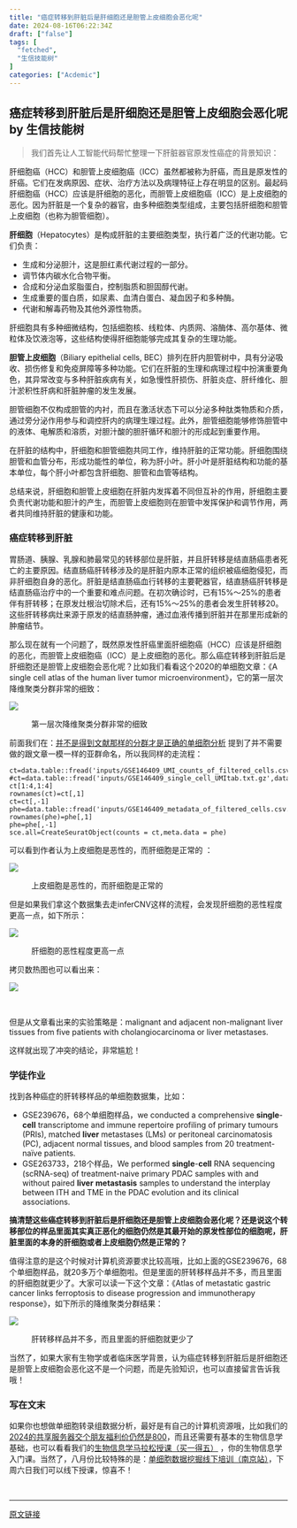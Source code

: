 ```yaml
---
title: "癌症转移到肝脏后是肝细胞还是胆管上皮细胞会恶化呢"
date: 2024-08-16T06:22:34Z
draft: ["false"]
tags: [
  "fetched",
  "生信技能树"
]
categories: ["Acdemic"]
---
```

癌症转移到肝脏后是肝细胞还是胆管上皮细胞会恶化呢 by 生信技能树
------
<div><section data-tool="mdnice编辑器" data-website="https://www.mdnice.com"><blockquote data-tool="mdnice编辑器"><span></span><p>我们首先让人工智能代码帮忙整理一下肝脏器官原发性癌症的背景知识：</p></blockquote><p data-tool="mdnice编辑器">肝细胞癌（HCC）和胆管上皮细胞癌（ICC）虽然都被称为肝癌，而且是原发性的肝癌。它们在发病原因、症状、治疗方法以及病理特征上存在明显的区别。最起码肝细胞癌（HCC）应该是肝细胞的恶化，而胆管上皮细胞癌（ICC）是上皮细胞的恶化。因为肝脏是一个复杂的器官，由多种细胞类型组成，主要包括肝细胞和胆管上皮细胞（也称为胆管细胞）。</p><p data-tool="mdnice编辑器"><strong>肝细胞</strong>（Hepatocytes）是构成肝脏的主要细胞类型，执行着广泛的代谢功能。它们负责：</p><ul data-tool="mdnice编辑器"><li><section>生成和分泌胆汁，这是胆红素代谢过程的一部分。</section></li><li><section>调节体内碳水化合物平衡。</section></li><li><section>合成和分泌血浆脂蛋白，控制脂质和胆固醇代谢。</section></li><li><section>生成重要的蛋白质，如尿素、血清白蛋白、凝血因子和多种酶。</section></li><li><section>代谢和解毒药物及其他外源性物质。</section></li></ul><p data-tool="mdnice编辑器">肝细胞具有多种细微结构，包括细胞核、线粒体、内质网、溶酶体、高尔基体、微粒体及饮液泡等，这些结构使得肝细胞能够完成其复杂的生理功能。</p><p data-tool="mdnice编辑器"><strong>胆管上皮细胞</strong>（Biliary epithelial cells, BEC）排列在肝内胆管树中，具有分泌吸收、损伤修复和免疫屏障等多种功能。它们在肝脏的生理和病理过程中扮演重要角色，其异常改变与多种肝脏疾病有关，如急慢性肝损伤、肝脏炎症、肝纤维化、胆汁淤积性肝病和肝脏肿瘤的发生发展。</p><p data-tool="mdnice编辑器">胆管细胞不仅构成胆管的内衬，而且在激活状态下可以分泌多种肽类物质和介质，通过旁分泌作用参与和调控肝内的病理生理过程。此外，胆管细胞能够修饰胆管中的液体、电解质和溶质，对胆汁酸的胆肝循环和胆汁的形成起到重要作用。</p><p data-tool="mdnice编辑器">在肝脏的结构中，肝细胞和胆管细胞共同工作，维持肝脏的正常功能。肝细胞围绕胆管和血管分布，形成功能性的单位，称为肝小叶。肝小叶是肝脏结构和功能的基本单位，每个肝小叶都包含肝细胞、胆管和血管等结构。</p><p data-tool="mdnice编辑器">总结来说，肝细胞和胆管上皮细胞在肝脏内发挥着不同但互补的作用，肝细胞主要负责代谢功能和胆汁的产生，而胆管上皮细胞则在胆管中发挥保护和调节作用，两者共同维持肝脏的健康和功能。</p><h3 data-tool="mdnice编辑器"><span></span><span>癌症转移到肝脏</span><span></span></h3><p data-tool="mdnice编辑器">胃肠道、胰腺、乳腺和肺最常见的转移部位是肝脏，并且肝转移是结直肠癌患者死亡的主要原因。结直肠癌肝转移涉及的是肝脏内原本正常的组织被癌细胞侵犯，而非肝细胞自身的恶化。肝脏是结直肠癌血行转移的主要靶器官，结直肠癌肝转移是结直肠癌治疗中的一个重要和难点问题。在初次确诊时，已有15%～25%的患者伴有肝转移；在原发灶根治切除术后，还有15%～25%的患者会发生肝转移20。这些肝转移病灶来源于原发的结直肠肿瘤，通过血液传播到肝脏并在那里形成新的肿瘤结节。</p><p data-tool="mdnice编辑器">那么现在就有一个问题了，既然原发性肝癌里面肝细胞癌（HCC）应该是肝细胞的恶化，而胆管上皮细胞癌（ICC）是上皮细胞的恶化。那么癌症转移到肝脏后是肝细胞还是胆管上皮细胞会恶化呢？比如我们看看这个2020的单细胞文章：《A single cell atlas of the human liver tumor microenvironment》，它的第一层次降维聚类分群非常的细致：</p><p><img data-galleryid="" data-imgfileid="100048989" data-ratio="1.0185387131952017" data-s="300,640" data-src="https://mmbiz.qpic.cn/mmbiz_png/cZNhZQ6j4wwR0nQ1CtiaqmB14J2BMbE3CmLuDhIBHf3DZZhW6zF5iaL8DDQXdQ2MLfGnjjfCOicfGdAic0s1HrSV7g/640?wx_fmt=png&amp;from=appmsg" data-type="png" data-w="1834" src="https://mmbiz.qpic.cn/mmbiz_png/cZNhZQ6j4wwR0nQ1CtiaqmB14J2BMbE3CmLuDhIBHf3DZZhW6zF5iaL8DDQXdQ2MLfGnjjfCOicfGdAic0s1HrSV7g/640?wx_fmt=png&amp;from=appmsg"></p><figure data-tool="mdnice编辑器"><figcaption>第一层次降维聚类分群非常的细致</figcaption></figure><p data-tool="mdnice编辑器">前面我们在：<a href="https://mp.weixin.qq.com/s?__biz=MzAxMDkxODM1Ng==&amp;mid=2247532633&amp;idx=1&amp;sn=912c6d84c0e6d4b1c26004443d040381&amp;scene=21#wechat_redirect" data-linktype="2">并不是得到文献那样的分群才是正确的单细胞分析</a> 提到了并不需要做的跟文章一模一样的亚群命名，所以我同样的走流程：</p><section><mp-common-videosnap data-pluginname="mpvideosnap" data-url="https://findermp.video.qq.com/251/20304/stodownload?encfilekey=rjD5jyTuFrIpZ2ibE8T7Ym3K77SEULgkia2kuouBumsjicm0tgOmJ9ZuDLTqicMLQmNJbtdzib0gzwC5PwV05ajh9pL5xNFFkBhicNvV9vImtYYfialqFictdr5u1Q&amp;token=Cvvj5Ix3eeyQOzDWs0pJaldOsuJhfkaIXDRWqPp39hWZhzG3C2AMWUibhfQm68fdQiaj0aAzyO8n5HAoibprJLWHYPYF3KapfehfZannfTtEuYAS1ic1T7RzwJjPJKgxpRsJ&amp;idx=1&amp;dotrans=0&amp;hy=SZ&amp;m=&amp;scene=2&amp;uzid=2" data-headimgurl="http://wx.qlogo.cn/finderhead/PiajxSqBRaEI7scvWIPdECSfnUpSjTib9Y7RI14r1VVzxaA57PjcCERw/0" data-username="v2_060000231003b20faec8c7e1881bcad2ca06ec35b07788412aec898c89eb1e34f9a354475e8c@finder" data-nickname="生信技能树" data-desc="单细胞2024-课程简介" data-nonceid="103660352871281062" data-type="video" data-mediatype="undefined" data-authiconurl="https://dldir1v6.qq.com/weixin/checkresupdate/auth_icon_level1_ba9f2ea346de48a3ae0428273fc48117.png" data-from="new" data-width="1920" data-height="1080" data-id="export/UzFfAgtgekIEAQAAAAAA2yoX4LDhGgAAAAstQy6ubaLX4KHWvLEZgBPE2JMgUHtURaGLzNPgMIvtF-aGy3GF2oYMpxtTaOR1"></mp-common-videosnap></section><pre data-tool="mdnice编辑器"><span></span><code>ct=data.table::fread(<span>'inputs/GSE146409_UMI_counts_of_filtered_cells.csv.gz'</span>,data.table = <span>F</span>) <br><span>#ct=data.table::fread('inputs/GSE146409_single_cell_UMItab.txt.gz',data.table = F) </span><br>ct[<span>1</span>:<span>4</span>,<span>1</span>:<span>4</span>]<br>rownames(ct)=ct[,<span>1</span>]<br>ct=ct[,-<span>1</span>]<br>phe=data.table::fread(<span>'inputs/GSE146409_metadata_of_filtered_cells.csv.gz'</span>,data.table = <span>F</span>) <br>rownames(phe)=phe[,<span>1</span>]<br>phe=phe[,-<span>1</span>]<br>sce.all=CreateSeuratObject(counts = ct,meta.data = phe)<br></code></pre><p data-tool="mdnice编辑器">可以看到作者认为上皮细胞是恶性的，而肝细胞是正常的 ：</p><p><img data-galleryid="" data-imgfileid="100048988" data-ratio="0.7462845010615711" data-s="300,640" data-src="https://mmbiz.qpic.cn/mmbiz_png/cZNhZQ6j4wwR0nQ1CtiaqmB14J2BMbE3CNHoicYkOuUxFSj0AyCZNicPGkbHA80Y78BIYncuyoEH2O8EmHE00WN9w/640?wx_fmt=png&amp;from=appmsg" data-type="png" data-w="1884" src="https://mmbiz.qpic.cn/mmbiz_png/cZNhZQ6j4wwR0nQ1CtiaqmB14J2BMbE3CNHoicYkOuUxFSj0AyCZNicPGkbHA80Y78BIYncuyoEH2O8EmHE00WN9w/640?wx_fmt=png&amp;from=appmsg"></p><figure data-tool="mdnice编辑器"><figcaption>上皮细胞是恶性的，而肝细胞是正常的</figcaption></figure><p data-tool="mdnice编辑器">但是如果我们拿这个数据集去走inferCNV这样的流程，会发现肝细胞的恶性程度更高一点，如下所示：</p><p><img data-galleryid="" data-imgfileid="100048987" data-ratio="0.4807219031993437" data-s="300,640" data-src="https://mmbiz.qpic.cn/mmbiz_png/cZNhZQ6j4wwR0nQ1CtiaqmB14J2BMbE3CcAPpeQk1WwgS3DVCWTvFpO2lxiaQZiaWBdGkqtaD88djh3MFE7xiaeCBg/640?wx_fmt=png&amp;from=appmsg" data-type="png" data-w="2438" src="https://mmbiz.qpic.cn/mmbiz_png/cZNhZQ6j4wwR0nQ1CtiaqmB14J2BMbE3CcAPpeQk1WwgS3DVCWTvFpO2lxiaQZiaWBdGkqtaD88djh3MFE7xiaeCBg/640?wx_fmt=png&amp;from=appmsg"></p><figure data-tool="mdnice编辑器"><figcaption>肝细胞的恶性程度更高一点</figcaption></figure><p data-tool="mdnice编辑器">拷贝数热图也可以看出来：</p><p><img data-galleryid="" data-imgfileid="100048991" data-ratio="0.8269430051813471" data-s="300,640" data-src="https://mmbiz.qpic.cn/mmbiz_png/cZNhZQ6j4wwR0nQ1CtiaqmB14J2BMbE3CTHHK5YGm171mZSJnzZly5aeCuEcOnqbsYqDMicLvMfReYYdBeqJmuCg/640?wx_fmt=png&amp;from=appmsg" data-type="png" data-w="1930" src="https://mmbiz.qpic.cn/mmbiz_png/cZNhZQ6j4wwR0nQ1CtiaqmB14J2BMbE3CTHHK5YGm171mZSJnzZly5aeCuEcOnqbsYqDMicLvMfReYYdBeqJmuCg/640?wx_fmt=png&amp;from=appmsg"></p><figure data-tool="mdnice编辑器"><figcaption> </figcaption></figure><p data-tool="mdnice编辑器">但是从文章看出来的实验策略是：malignant and adjacent non-malignant liver tissues from five patients with cholangiocarcinoma or liver metastases.</p><p data-tool="mdnice编辑器">这样就出现了冲突的结论，非常尴尬！</p><h3 data-tool="mdnice编辑器"><span></span><span>学徒作业</span><span></span></h3><p data-tool="mdnice编辑器">找到各种癌症的肝转移样品的单细胞数据集，比如：</p><ul data-tool="mdnice编辑器"><li><section>GSE239676，68个单细胞样品，we conducted a comprehensive <strong>single</strong>-<strong>cell</strong> transcriptome and immune repertoire profiling of primary tumours (PRIs), matched <strong>liver</strong> metastases (LMs) or peritoneal carcinomatosis (PC), adjacent normal tissues, and blood samples from 20 treatment-naïve patients.</section></li><li><section>GSE263733，218个样品，We performed <strong>single</strong>-<strong>cell</strong> RNA sequencing (scRNA-seq) of treatment-naive primary PDAC samples with and without paired <strong>liver</strong> <strong>metastasis</strong> samples to understand the interplay between ITH and TME in the PDAC evolution and its clinical associations.</section></li></ul><p data-tool="mdnice编辑器"><span><strong>搞清楚这些癌症转移到肝脏后是肝细胞还是胆管上皮细胞会恶化呢？还是说这个转移部位的样品里面其实真正恶化的细胞仍然是其最开始的原发性部位的细胞呢，肝脏里面的本身的肝细胞或者上皮细胞仍然是正常的？</strong></span></p><p data-tool="mdnice编辑器">值得注意的是这个时候对计算机资源要求比较高哦，比如上面的GSE239676，68个单细胞样品，就20多万个单细胞啦。但是里面的肝转移样品并不多，而且里面的肝细胞就更少了。大家可以读一下这个文章：《Atlas of metastatic gastric cancer links ferroptosis to disease progression and immunotherapy response》，如下所示的降维聚类分群结果：</p><p><img data-galleryid="" data-imgfileid="100048990" data-ratio="0.392274678111588" data-s="300,640" data-src="https://mmbiz.qpic.cn/mmbiz_png/cZNhZQ6j4wwR0nQ1CtiaqmB14J2BMbE3CiaibRCO1ibrY5lzbsw6Ol0A75eibtqvzA9UXvZiahQbklGy0GABTunlBOtg/640?wx_fmt=png&amp;from=appmsg" data-type="png" data-w="2330" src="https://mmbiz.qpic.cn/mmbiz_png/cZNhZQ6j4wwR0nQ1CtiaqmB14J2BMbE3CiaibRCO1ibrY5lzbsw6Ol0A75eibtqvzA9UXvZiahQbklGy0GABTunlBOtg/640?wx_fmt=png&amp;from=appmsg"></p><figure data-tool="mdnice编辑器"><figcaption>肝转移样品并不多，而且里面的肝细胞就更少了</figcaption></figure><p data-tool="mdnice编辑器">当然了，如果大家有生物学或者临床医学背景，认为癌症转移到肝脏后是肝细胞还是胆管上皮细胞会恶化这不是一个问题，而是先验知识，也可以直接留言告诉我哦！</p></section><section data-tool="mdnice编辑器" data-website="https://www.mdnice.com"><h3 data-tool="mdnice编辑器"><span>写在文末</span></h3></section><p>如果你也想做单细胞转录组数据分析，<span>最好是有自己的计算机资源哦，比如我们的</span><a href="https://mp.weixin.qq.com/s?__biz=MzAxMDkxODM1Ng==&amp;mid=2247528363&amp;idx=1&amp;sn=5e02f3e9b2e148191e23ebc2c0d780e7&amp;scene=21#wechat_redirect" data-linktype="2">2024的共享服务器交个朋友福利价仍然是800</a><span>，而且还需要有基本的生物信息学基础，也可以看看我们的</span><a target="_blank" href="http://mp.weixin.qq.com/s?__biz=MzAxMDkxODM1Ng==&amp;mid=2247531929&amp;idx=1&amp;sn=f6f16b7bf6b907360d6d0052e3d10cf6&amp;chksm=9b4b3d22ac3cb434b6aa7753a4cf0f266578147ccf10b49cc834e46af578ee6de99be0accb30&amp;scene=21#wechat_redirect" textvalue="生物信息学马拉‍松授课（买一得五）" linktype="text" imgurl="" imgdata="null" data-itemshowtype="0" tab="innerlink" data-linktype="2" hasload="1">生物信息学马拉松授课（买一得五）</a><span> ，你的生物信息学入门课。当然了，八月份比较特殊的是：<a target="_blank" href="http://mp.weixin.qq.com/s?__biz=MzUzMTEwODk0Ng==&amp;mid=2247526317&amp;idx=1&amp;sn=b6fef7bcd40fa18db974aa3d36656c20&amp;chksm=fa45a290cd322b86afc3676b1a715a734782956a9e37d40b978ef54d51c9cd47facb9f356e53&amp;scene=21#wechat_redirect" textvalue="单细胞数据挖掘线下培训（南京站）" linktype="text" imgurl="" imgdata="null" data-itemshowtype="11" tab="innerlink" data-linktype="2" hasload="1">单细胞数据挖掘线下培训（南京站）</a>，下周六日我们可以线下授课，惊喜不！</span></p><p><br></p><p><mp-style-type data-value="3"></mp-style-type></p></div>  
<hr>
<a href="https://mp.weixin.qq.com/s/OiCRi8l8RFj_JtFOQ85CRQ",target="_blank" rel="noopener noreferrer">原文链接</a>
